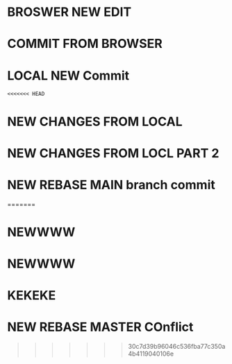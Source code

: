 # BROSWER NEW EDIT
# COMMIT FROM BROWSER
# LOCAL NEW Commit



    <<<<<<< HEAD
# NEW CHANGES FROM LOCAL

# NEW CHANGES FROM LOCL PART 2

# NEW REBASE MAIN branch commit
=======
# NEWWWW
# NEWWWW
# KEKEKE

# NEW REBASE MASTER COnflict
>>>>>>> 30c7d39b96046c536fba77c350a4b4119040106e
